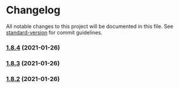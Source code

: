 # Changelog

All notable changes to this project will be documented in this file. See [standard-version](https://github.com/conventional-changelog/standard-version) for commit guidelines.

### [1.8.4](https://github.com/praghus/tiled-platformer-lib/compare/v1.8.3...v1.8.4) (2021-01-26)

### [1.8.3](https://github.com/praghus/tiled-platformer-lib/compare/v1.8.1...v1.8.3) (2021-01-26)

### [1.8.2](https://github.com/praghus/tiled-platformer-lib/compare/v0.1.2...v1.8.2) (2021-01-26)
